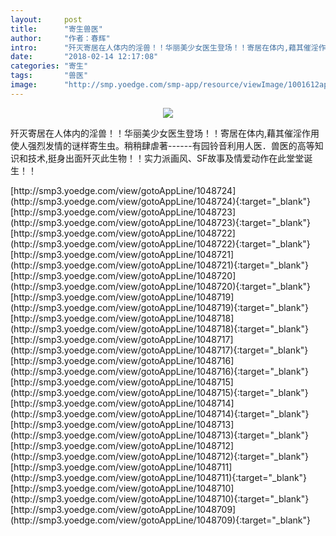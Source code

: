 ```yaml
---
layout:     post
title:      "寄生兽医"
author:     "作者：春辉"
intro:      "歼灭寄居在人体内的淫兽！！华丽美少女医生登场！！寄居在体内,藉其催淫作用使人强烈发情的谜样寄生虫。稍稍肆虐著------有园铃音利用人医．兽医的高等知识和技术,挺身出面歼灭此生物！！实力派画风、SF故事及情爱动作在此堂堂诞生！！"
date:       "2018-02-14 12:17:08"
categories: "寄生"
tags:       "兽医"
image:      "http://smp.yoedge.com/smp-app/resource/viewImage/1001612appline.png"
---
```

<div style="text-align: center">
<p><img src="http://smp.yoedge.com/smp-app/resource/viewImage/1001612appline.png"/></p>
</div>
<p class="post-meta">
<span>歼灭寄居在人体内的淫兽！！华丽美少女医生登场！！寄居在体内,藉其催淫作用使人强烈发情的谜样寄生虫。稍稍肆虐著------有园铃音利用人医．兽医的高等知识和技术,挺身出面歼灭此生物！！实力派画风、SF故事及情爱动作在此堂堂诞生！！</span>
</p>
[http://smp3.yoedge.com/view/gotoAppLine/1048724](http://smp3.yoedge.com/view/gotoAppLine/1048724){:target="_blank"}
[http://smp3.yoedge.com/view/gotoAppLine/1048723](http://smp3.yoedge.com/view/gotoAppLine/1048723){:target="_blank"}
[http://smp3.yoedge.com/view/gotoAppLine/1048722](http://smp3.yoedge.com/view/gotoAppLine/1048722){:target="_blank"}
[http://smp3.yoedge.com/view/gotoAppLine/1048721](http://smp3.yoedge.com/view/gotoAppLine/1048721){:target="_blank"}
[http://smp3.yoedge.com/view/gotoAppLine/1048720](http://smp3.yoedge.com/view/gotoAppLine/1048720){:target="_blank"}
[http://smp3.yoedge.com/view/gotoAppLine/1048719](http://smp3.yoedge.com/view/gotoAppLine/1048719){:target="_blank"}
[http://smp3.yoedge.com/view/gotoAppLine/1048718](http://smp3.yoedge.com/view/gotoAppLine/1048718){:target="_blank"}
[http://smp3.yoedge.com/view/gotoAppLine/1048717](http://smp3.yoedge.com/view/gotoAppLine/1048717){:target="_blank"}
[http://smp3.yoedge.com/view/gotoAppLine/1048716](http://smp3.yoedge.com/view/gotoAppLine/1048716){:target="_blank"}
[http://smp3.yoedge.com/view/gotoAppLine/1048715](http://smp3.yoedge.com/view/gotoAppLine/1048715){:target="_blank"}
[http://smp3.yoedge.com/view/gotoAppLine/1048714](http://smp3.yoedge.com/view/gotoAppLine/1048714){:target="_blank"}
[http://smp3.yoedge.com/view/gotoAppLine/1048713](http://smp3.yoedge.com/view/gotoAppLine/1048713){:target="_blank"}
[http://smp3.yoedge.com/view/gotoAppLine/1048712](http://smp3.yoedge.com/view/gotoAppLine/1048712){:target="_blank"}
[http://smp3.yoedge.com/view/gotoAppLine/1048711](http://smp3.yoedge.com/view/gotoAppLine/1048711){:target="_blank"}
[http://smp3.yoedge.com/view/gotoAppLine/1048710](http://smp3.yoedge.com/view/gotoAppLine/1048710){:target="_blank"}
[http://smp3.yoedge.com/view/gotoAppLine/1048709](http://smp3.yoedge.com/view/gotoAppLine/1048709){:target="_blank"}


